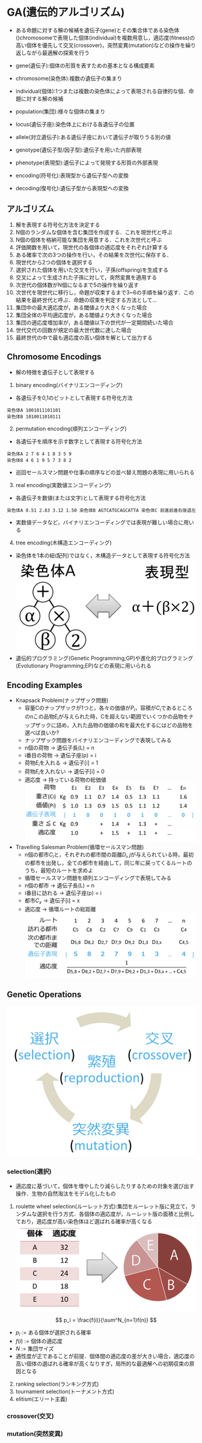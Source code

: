 # GA(遺伝的アルゴリズム)

- ある命題に対する解の候補を遺伝子(gene)とその集合体である染色体()chromosomeで表現した個体(individual)を複数用意し，適応度(fitness)の高い個体を優先して交叉(crossover)，突然変異(mutation)などの操作を繰り返しながら最適解の探索を行う

- gene(遺伝子):個体の形質を表すための基本となる構成要素
- chromosome(染色体):複数の遺伝子の集まり
- individual(個体):1つまたは複数の染色体によって表現される自律的な個．命題に対する解の候補
- population(集団):様々な個体の集まり
- locus(遺伝子座):染色体上における各遺伝子の位置
- allele(対立遺伝子):ある遺伝子座において遺伝子が取りうる別の値
- genotype(遺伝子型/因子型):遺伝子を用いた内部表現
- phenotype(表現型):遺伝子によって発現する形質の外部表現
- encoding(符号化):表現型から遺伝子型への変換
- decoding(復号化):遺伝子型から表現型への変換

## アルゴリズム
1. 解を表現する符号化方法を決定する
2. N個のランダムな個体を含む集団を作成する．これを現世代と呼ぶ
3. N個の個体を格納可能な集団を用意する．これを次世代と呼ぶ
4. 評価関数を用いて，現世代の各個体の適応度をそれぞれ計算する
5. ある確率で次の3つの操作を行い，その結果を次世代に保存する．
  1. 現世代から2つの個体を選択する
  2. 選択された個体を用いた交叉を行い，子孫(offspring)を生成する
  3. 交叉によって生成された子孫に対して，突然変異を適用する
6. 次世代の個体数がN個になるまで5の操作を繰り返す
7. 次世代を現世代に移行し，命題が収束するまで3~6の手順を繰り返す．この結果を最終世代と呼ぶ．命題の収束を判定する方法として…
  1. 集団中の最大適応度が，ある閾値より大きくなった場合
  2. 集団全体の平均適応度が，ある閾値より大きくなった場合
  3. 集団の適応度増加率が，ある閾値以下の世代が一定期間続いた場合
  4. 世代交代の回数が規定の最大世代数に達した場合
8. 最終世代の中で最も適応度の高い個体を解として出力する

## Chromosome Encodings
- 解の特徴を遺伝子として表現する
1. binary encoding(バイナリエンコーディング)
  - 各遺伝子を0,1のビットとして表現する符号化方法
  ```
  染色体A 1001011101101
  染色体B 1010011010111
  ```
2. permutation encoding(順列エンコーディング)
- 各遺伝子を順序を示す数字として表現する符号化方法
```
染色体A 2 7 6 4 1 8 3 5 9
染色体B 4 6 1 9 5 7 3 8 2
```
- 巡回セールスマン問題や仕事の順序などの並べ替え問題の表現に用いられる
3. real encoding(実数値エンコーディング)
- 各遺伝子を数値(または文字)として表現する符号化方法
```
染色体A 0.51 2.83 3.12 1.50 染色体B AGTCATGCAGCATTA 染色体C 前進前進右後退左
```
- 実数値データなど，バイナリエンコーディングでは表現が難しい場合に用いる
4. tree encoding(木構造エンコーディング)
- 染色体を1本の紐(配列)ではなく，木構造データとして表現する符号化方法
![](./fig/fig1.png)
- 遺伝的プログラミング(Genetic Programming;GP)や進化的プログラミング(Evolutionary Programming;EP)などの表現に用いられる

## Encoding Examples
- Knapsack Problem(ナップザック問題)
  - 容量Cのナップザックが1つと，各々の価値が$P_i$，容積が$C_i$であるところのnこの品物$E_i$が与えられた時，Cを超えない範囲でいくつかの品物をナップザックに詰め，入れた品物の価値の和を最大化するにはどの品物を選べば良いか?
  - ナップザック問題をバイナリエンコーディングで表現してみる
  - n個の荷物 -> 遺伝子長(L) = n
  - i番目の荷物 -> 遺伝子座(p) = i
  - 荷物$E_i$を入れる -> 遺伝子[i] = 1
  - 荷物$E_i$を入れない -> 遺伝子[i] = 0
  - 適応度 -> 持っている荷物の総価値
  ![](./fig/fig2.png)
- Travelling Salesman Problem(循環セールスマン問題)
  - n個の都市$C_i$と，それぞれの都市間の距離$D_i,j$が与えられている時，最初の都市を出発し，全ての都市を経由して，同じ年に戻ってくるルートのうち，最短のルートを求めよ
  - 循環セールスマン問題を順列エンコーディングで表現してみる
  - n個の都市 -> 遺伝子長(L) = n
  - i番目に訪れる -> 遺伝子座(p) = i
  - 都市$C_x$ -> 遺伝子[i] = x
  - 適応度 -> 循環ルートの総距離
  ![](./fig/fig3.png)

## Genetic Operations
![](./fig/fig4.png)
### selection(選択)
- 適応度に基づいて，個体を増やしたり減らしたりするための対象を選び出す操作．生物の自然淘汰をモデル化したもの
1. roulette wheel selection(ルーレット方式):集団をルーレット版に見立て，ランダムな選択を行う方式．各個体の適応度が，ルーレット版の面積と比例しており，適応度が高い染色体ほど選ばれる確率が高くなる
![](./fig/fig5.png)
$$ p_i = \frac{f(i)}{\sum^N_{n=1}f(n)} $$
- $p_i$ := ある個体が選択される確率
- $f(i)$ := 個体の適応度
- $N$ := 集団サイズ
- 適性度が正であることが前提．個体間の適応度の差が大きい場合，適応度の高い個体の選ばれる確率が高くなりすぎ，局所的な最適解への初期収束の原因となる
2. ranking selection(ランキング方式)
3. tournament selection(トーナメント方式)
4. elitism(エリート主義)

### crossover(交叉)

### mutation(突然変異)
